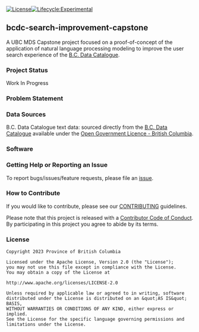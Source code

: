 <!-- badges: start -->

[![License](https://img.shields.io/badge/License-Apache%202.0-blue.svg)](https://opensource.org/license/apache-2-0/)[![Lifecycle:Experimental](https://img.shields.io/badge/Lifecycle-Experimental-339999)](https://github.com/bcgov/repomountie/blob/master/doc/lifecycle-badges.md)

<!-- badges: end -->

## bcdc-search-improvement-capstone

A UBC MDS Capstone project focused on a proof-of-concept of the application of natural language processing modeling to improve the user search experience of the [B.C. Data Catalogue](https://catalogue.data.gov.bc.ca/datasets).

### Project Status
Work In Progress

### Problem Statement

### Data Sources
B.C. Data Catalogue text data: sourced directly from the [B.C. Data Catalogue](https://catalogue.data.gov.bc.ca/dataset/bc-data-catalogue-content) available under the [Open Government Licence - British Columbia](https://www2.gov.bc.ca/gov/content/data/open-data/open-government-licence-bc).

### Software

### Getting Help or Reporting an Issue

To report bugs/issues/feature requests, please file an [issue](https://github.com/bcgov/bcdc-search-improvement-capstone/issues/).

### How to Contribute

If you would like to contribute, please see our [CONTRIBUTING](CONTRIBUTING.md) guidelines.

Please note that this project is released with a [Contributor Code of Conduct](CODE_OF_CONDUCT.md). By participating in this project you agree to abide by its terms.

### License

```
Copyright 2023 Province of British Columbia

Licensed under the Apache License, Version 2.0 (the "License");
you may not use this file except in compliance with the License.
You may obtain a copy of the License at

http://www.apache.org/licenses/LICENSE-2.0

Unless required by applicable law or agreed to in writing, software distributed under the License is distributed on an &quot;AS IS&quot; BASIS,
WITHOUT WARRANTIES OR CONDITIONS OF ANY KIND, either express or implied.
See the License for the specific language governing permissions and limitations under the License.
```
